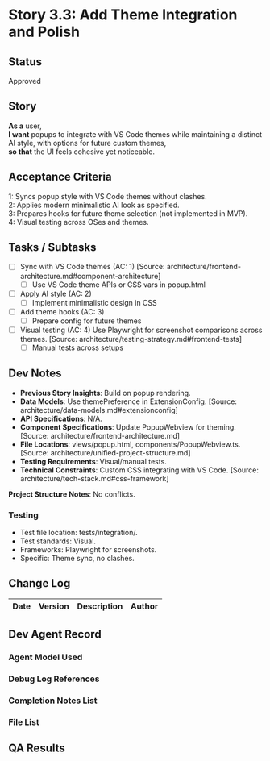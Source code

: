# Story 3.3: Add Theme Integration and Polish

## Status
Approved

## Story
**As a** user,  
**I want** popups to integrate with VS Code themes while maintaining a distinct AI style, with options for future custom themes,  
**so that** the UI feels cohesive yet noticeable.

## Acceptance Criteria
1: Syncs popup style with VS Code themes without clashes.  
2: Applies modern minimalistic AI look as specified.  
3: Prepares hooks for future theme selection (not implemented in MVP).  
4: Visual testing across OSes and themes.

## Tasks / Subtasks
- [ ] Sync with VS Code themes (AC: 1) [Source: architecture/frontend-architecture.md#component-architecture]  
  - [ ] Use VS Code theme APIs or CSS vars in popup.html  
- [ ] Apply AI style (AC: 2)  
  - [ ] Implement minimalistic design in CSS  
- [ ] Add theme hooks (AC: 3)  
  - [ ] Prepare config for future themes  
- [ ] Visual testing (AC: 4) Use Playwright for screenshot comparisons across themes. [Source: architecture/testing-strategy.md#frontend-tests]  
  - [ ] Manual tests across setups  

## Dev Notes
- **Previous Story Insights**: Build on popup rendering.  
- **Data Models**: Use themePreference in ExtensionConfig. [Source: architecture/data-models.md#extensionconfig]  
- **API Specifications**: N/A.  
- **Component Specifications**: Update PopupWebview for theming. [Source: architecture/frontend-architecture.md]  
- **File Locations**: views/popup.html, components/PopupWebview.ts. [Source: architecture/unified-project-structure.md]  
- **Testing Requirements**: Visual/manual tests.  
- **Technical Constraints**: Custom CSS integrating with VS Code. [Source: architecture/tech-stack.md#css-framework]  

**Project Structure Notes**: No conflicts.

### Testing
- Test file location: tests/integration/.  
- Test standards: Visual.  
- Frameworks: Playwright for screenshots.  
- Specific: Theme sync, no clashes.

## Change Log
| Date | Version | Description | Author |  
|------|---------|-------------|--------|  

## Dev Agent Record
### Agent Model Used  

### Debug Log References  

### Completion Notes List  

### File List  

## QA Results
